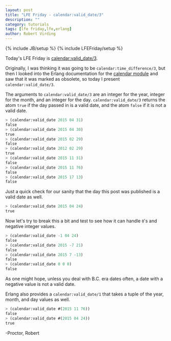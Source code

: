 ```yaml
---
layout: post
title: "LFE Friday - calendar:valid_date/3"
description: ""
category: tutorials
tags: [lfe friday,lfe,erlang]
author: Robert Virding
---
```

{% include JB/setup %}
{% include LFEFriday/setup %}

Today's LFE Friday is [calendar:valid_date/3](http://www.erlang.org/doc/man/calendar.html#valid_date-3).

Originally, I was thinking it was going to be ``calendar:time_difference/3``, but then I looked into the Erlang documentation for the [calendar module](http://www.erlang.org/doc/man/calendar.html) and saw that it was marked as obsolete, so today I present ``calendar:valid_date/3``.

The arguments to ``calendar:valid_date/3`` are an integer for the year, integer for the month, and an integer for the day.  ``calendar:valid_date/3`` returns the atom ``true`` if the day passed in is a valid date, and the atom ``false`` if it is not a valid date.

```lisp
> (calendar:valid_date 2015 04 31)
false
> (calendar:valid_date 2015 04 30)
true
> (calendar:valid_date 2015 02 29)
false
> (calendar:valid_date 2012 02 29)
true
> (calendar:valid_date 2015 11 31)
false
> (calendar:valid_date 2015 11 76)
false
> (calendar:valid_date 2015 17 13)
false
```

Just a quick check for our sanity that the day this post was published is a valid date as well.

```lisp
> (calendar:valid_date 2015 04 24)
true
```

Now let's try to break this a bit and test to see how it can handle `0`'s and negative integer values.

```lisp
> (calendar:valid_date -1 04 24)  
false
> (calendar:valid_date 2015 -7 21)
false
> (calendar:valid_date 2015 7 -13)
false
> (calendar:valid_date 0 0 0)     
false
```

As one might hope, unless you deal with B.C. era dates often, a date with a negative value is not a valid date.

Erlang also provides a ``calendar:valid_date/1`` that takes a tuple of the year, month, and day values as well.

```lisp
> (calendar:valid_date #(2015 11 76))
false
> (calendar:valid_date #(2015 04 24))
true
```

-Proctor, Robert
